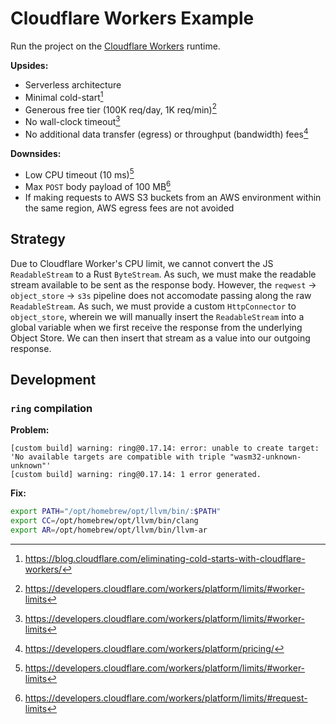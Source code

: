 # Cloudflare Workers Example

Run the project on the [Cloudflare Workers](https://workers.cloudflare.com/) runtime.

**Upsides:**

- Serverless architecture
- Minimal cold-start[^cold-starts]
- Generous free tier (100K req/day, 1K req/min)[^worker-limits]
- No wall-clock timeout[^worker-limits]
- No additional data transfer (egress) or throughput (bandwidth) fees[^pricing]

**Downsides:**

- Low CPU timeout (10 ms)[^worker-limits]
- Max `POST` body payload of 100 MB[^request-limits]
- If making requests to AWS S3 buckets from an AWS environment within the same region, AWS egress fees are not avoided

## Strategy

Due to Cloudflare Worker's CPU limit, we cannot convert the JS `ReadableStream` to a Rust `ByteStream`. As such, we must make the readable stream available to be sent as the response body. However, the `reqwest` -> `object_store` -> `s3s` pipeline does not accomodate passing along the raw `ReadableStream`. As such, we must provide a custom `HttpConnector` to `object_store`, wherein we will manually insert the `ReadableStream` into a global variable when we first receive the response from the underlying Object Store. We can then insert that stream as a value into our outgoing response.

## Development

### `ring` compilation

**Problem:**

```
[custom build] warning: ring@0.17.14: error: unable to create target: 'No available targets are compatible with triple "wasm32-unknown-unknown"'
[custom build] warning: ring@0.17.14: 1 error generated.
```

**Fix:**

```sh
export PATH="/opt/homebrew/opt/llvm/bin/:$PATH"
export CC=/opt/homebrew/opt/llvm/bin/clang
export AR=/opt/homebrew/opt/llvm/bin/llvm-ar
```

[^cold-starts]: https://blog.cloudflare.com/eliminating-cold-starts-with-cloudflare-workers/
[^worker-limits]: https://developers.cloudflare.com/workers/platform/limits/#worker-limits
[^pricing]: https://developers.cloudflare.com/workers/platform/pricing/
[^request-limits]: https://developers.cloudflare.com/workers/platform/limits/#request-limits
